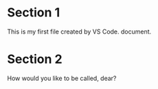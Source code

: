 # Section 1
This is my first file created by VS Code.
document.

# Section 2
How would you like to be called, dear?